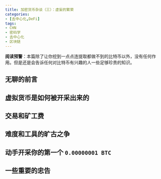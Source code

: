 ```yaml
---
title: 加密货币杂谈（三）：虚妄的繁荣
categories:
- [去中心化,DeFi]
tags: 
- CHN
- 密码学
- 去中心化
- 区块链
---
```

**阅读预警**：本篇除了让你挖到一点点连提取都做不到的比特币以外，没有任何作用。但是还是会告诉任何对比特币有兴趣的人一些足够珍贵的知识。

## 无聊的前言

## 虚拟货币是如何被开采出来的

## 交易和矿工费

## 难度和工具的旷古之争

## 动手开采你的第一个 `0.00000001 BTC`

## 一些重要的忠告